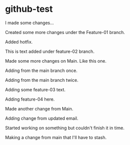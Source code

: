# github-test

I made some changes...

Created some more changes under the Feature-01 branch.

Added hotfix.

This is text added under feature-02 branch.

Made some more changes on Main. Like this one.

Adding from the main branch once.

Adding from the main branch twice.

Adding some feature-03 text.

Adding feature-04 here.

Made another change from Main.

Adding change from updated email.

Started working on something but couldn't finish it in time.

Making a change from main that I'll have to stash.